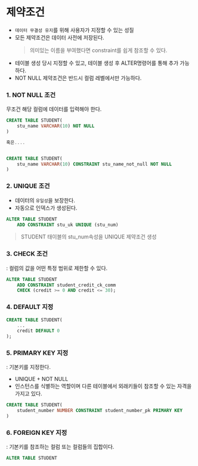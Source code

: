 # 제약조건
- `데이터 무결성 유지`를 위해 사용자가 지정할 수 있는 성질
- 모든 제약조건은 데이터 사전에 저장된다.
  > 의미있는 이름을 부여했다면 constraint를 쉽게 참조할 수 있다.
- 테이블 생성 당시 지정할 수 있고, 테이블 생성 후  ALTER명령어를 통해 추가 가능하다.
- NOT NULL 제약조건은 반드시 컬럼 레벨에서만 가능하다.

### 1. NOT NULL 조건
무조건 해당 컬럼에 데이터를 입력해야 한다.

```sql
CREATE TABLE STUDENT(
    stu_name VARCHAR(10) NOT NULL
)

혹은....


CREATE TABLE STUDENT(
    stu_name VARCHAR(10) CONSTRAINT stu_name_not_null NOT NULL
)
```

### 2. UNIQUE 조건
- 데이터의 `유일성`을 보장한다.
- 자동으로 인덱스가 생성된다.

```sql
ALTER TABLE STUDENT
    ADD CONSTRAINT stu_uk UNIQUE (stu_num)
```
> STUDENT 태이블의 stu_num속성을 UNIQUE 제약조건 생성

### 3. CHECK 조건
: 컬럼의 값을 어떤 특정 범위로 제한할 수 있다.

```sql
ALTER TABLE STUDENT
    ADD CONSTRAINT student_credit_ck_comm
    CHECK (credit >= 0 AND credit <= 30);
```

### 4. DEFAULT 지정
```sql
CREATE TABLE STUDENT(
    ...
    credit DEFAULT 0
);
```

### 5. PRIMARY KEY 지정
: 기본키를 지정한다.
- UNIQUE + NOT NULL
- 인스턴스를 식별하는 역할이며 다른 테이블에서 외래키들이 참조할 수 있는 자격을 가지고 있다.

```sql
CREATE TABLE STUDENT(
    student_number NUMBER CONSTRAINT student_number_pk PRIMARY KEY
)
```

### 6. FOREIGN KEY 지정
: 기본키를 참조하는 컬럼 또는 컬럼들의 집합이다.

```sql
ALTER TABLE STUDENT
```